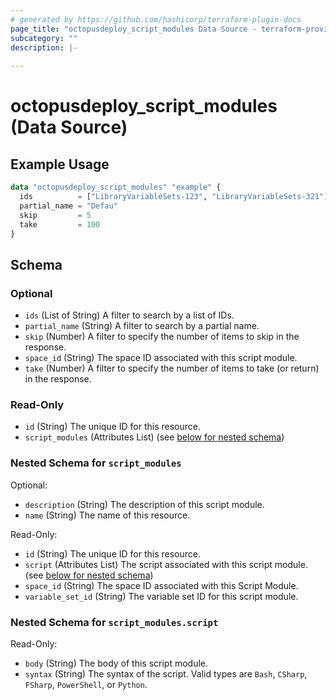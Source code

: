 ```yaml
---
# generated by https://github.com/hashicorp/terraform-plugin-docs
page_title: "octopusdeploy_script_modules Data Source - terraform-provider-octopusdeploy"
subcategory: ""
description: |-
  
---
```


# octopusdeploy_script_modules (Data Source)



## Example Usage

```terraform
data "octopusdeploy_script_modules" "example" {
  ids          = ["LibraryVariableSets-123", "LibraryVariableSets-321"]
  partial_name = "Defau"
  skip         = 5
  take         = 100
}
```

<!-- schema generated by tfplugindocs -->
## Schema

### Optional

- `ids` (List of String) A filter to search by a list of IDs.
- `partial_name` (String) A filter to search by a partial name.
- `skip` (Number) A filter to specify the number of items to skip in the response.
- `space_id` (String) The space ID associated with this script module.
- `take` (Number) A filter to specify the number of items to take (or return) in the response.

### Read-Only

- `id` (String) The unique ID for this resource.
- `script_modules` (Attributes List) (see [below for nested schema](#nestedatt--script_modules))

<a id="nestedatt--script_modules"></a>
### Nested Schema for `script_modules`

Optional:

- `description` (String) The description of this script module.
- `name` (String) The name of this resource.

Read-Only:

- `id` (String) The unique ID for this resource.
- `script` (Attributes List) The script associated with this script module. (see [below for nested schema](#nestedatt--script_modules--script))
- `space_id` (String) The space ID associated with this Script Module.
- `variable_set_id` (String) The variable set ID for this script module.

<a id="nestedatt--script_modules--script"></a>
### Nested Schema for `script_modules.script`

Read-Only:

- `body` (String) The body of this script module.
- `syntax` (String) The syntax of the script. Valid types are `Bash`, `CSharp`, `FSharp`, `PowerShell`, or `Python`.


